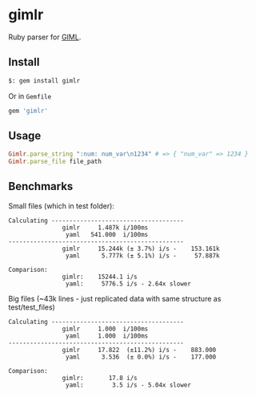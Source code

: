 # gimlr

Ruby parser for [GIML](https://github.com/gazay/giml).

## Install

```bash
$: gem install gimlr
```

Or in `Gemfile`

```ruby
gem 'gimlr'
```

## Usage

```ruby
Gimlr.parse_string ":num: num_var\n1234" # => { "num_var" => 1234 }
Gimlr.parse_file file_path
```

## Benchmarks

Small files (which in test folder):

```
Calculating -------------------------------------
               gimlr     1.487k i/100ms
                yaml   541.000  i/100ms
-------------------------------------------------
               gimlr     15.244k (± 3.7%) i/s -    153.161k
                yaml      5.777k (± 5.1%) i/s -     57.887k

Comparison:
               gimlr:    15244.1 i/s
                yaml:     5776.5 i/s - 2.64x slower
```

Big files (~43k lines - just replicated data with same structure as test/test_files)

```
Calculating -------------------------------------
               gimlr     1.000  i/100ms
                yaml     1.000  i/100ms
-------------------------------------------------
               gimlr     17.822  (±11.2%) i/s -    883.000
                yaml      3.536  (± 0.0%) i/s -    177.000

Comparison:
               gimlr:       17.8 i/s
                yaml:        3.5 i/s - 5.04x slower
```
